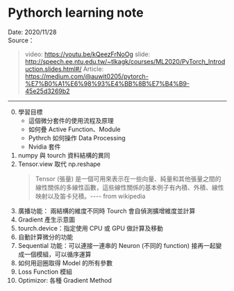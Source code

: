 Pythorch learning note
===
Date: 2020/11/28<br>
Source：
> video: https://youtu.be/kQeezFrNoOg
> slide: http://speech.ee.ntu.edu.tw/~tlkagk/courses/ML2020/PyTorch_Introduction.slides.html#/
> Article: https://medium.com/@auwit0205/pytorch-%E7%B0%A1%E6%98%93%E4%BB%8B%E7%B4%B9-45e25d3269b2

---
0. 學習目標
    * 這個微分套件的使用流程及原理
    * 如何疊 Active Function、Module
    * Pythrch 如何操作 Data Processing
    * Nvidia 套件 
1. numpy 與 tourch 資料結構的異同
2. Tensor.view 取代 np.reshape
    > Tensor (張量) 是一個可用來表示在一些向量、純量和其他張量之間的線性關係的多線性函數，這些線性關係的基本例子有內積、外積、線性映射以及笛卡兒積。---- from wikipedia
3. 廣播功能： 兩結構的維度不同時 Tourch 會自偵測擴增維度並計算
4. Gradient 產生示意圖
5. tourch.device：指定使用 CPU 或 GPU 做計算及移動
6. 自動計算微分的功能
7. Sequential 功能：可以連接一連串的 Neuron (不同的 function) 接再一起變成一個模組，可以循序運算
8. 如何用迴圈取得 Model 的所有參數
9. Loss Function 模組
10. Optimizor: 各種 Gradient Method

